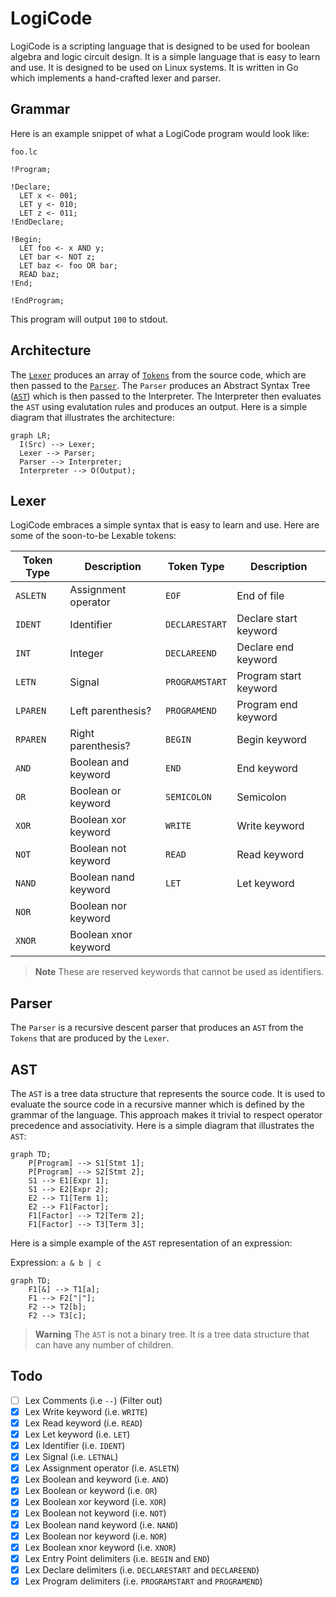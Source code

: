 # LogiCode

LogiCode is a scripting language that is designed to be used for boolean algebra and logic circuit design. It is a simple language that is easy to learn and use. It is designed to be used on Linux systems. It is written in Go which implements a hand-crafted lexer and parser.

## Grammar

Here is an example snippet of what a LogiCode program would look like:

`foo.lc`

```
!Program;

!Declare;
  LET x <- 001;
  LET y <- 010;
  LET z <- 011;
!EndDeclare;

!Begin;
  LET foo <- x AND y;
  LET bar <- NOT z;
  LET baz <- foo OR bar;
  READ baz;
!End;

!EndProgram;
```

This program will output `100` to stdout.

## Architecture

The [`Lexer`](https://en.wikipedia.org/wiki/Lexical_analysis) produces an array of [`Tokens`](https://bits.netbeans.org/11.1/javadoc/org-netbeans-modules-lexer/index.html?org/netbeans/api/lexer/Token.html) from the source code, which are then passed to the [`Parser`](https://en.wikipedia.org/wiki/Parsing). The `Parser` produces an Abstract Syntax Tree ([`AST`](https://en.wikipedia.org/wiki/Abstract_syntax_tree)) which is then passed to the Interpreter. The Interpreter then evaluates the `AST` using evalutation rules and produces an output. Here is a simple diagram that illustrates the architecture:

```mermaid
graph LR;
  I(Src) --> Lexer;
  Lexer --> Parser;
  Parser --> Interpreter;
  Interpreter --> O(Output);
```

## Lexer

LogiCode embraces a simple syntax that is easy to learn and use.
Here are some of the soon-to-be Lexable tokens:

| Token Type | Description          | Token Type     | Description           |
| ---------- | -------------------- | -------------- | --------------------- |
| `ASLETN`   | Assignment operator  | `EOF`          | End of file           |
| `IDENT`    | Identifier           | `DECLARESTART` | Declare start keyword |
| `INT`      | Integer              | `DECLAREEND`   | Declare end keyword   |
| `LETN`     | Signal               | `PROGRAMSTART` | Program start keyword |
| `LPAREN`   | Left parenthesis?    | `PROGRAMEND`   | Program end keyword   |
| `RPAREN`   | Right parenthesis?   | `BEGIN`        | Begin keyword         |
| `AND`      | Boolean and keyword  | `END`          | End keyword           |
| `OR`       | Boolean or keyword   | `SEMICOLON`    | Semicolon             |
| `XOR`      | Boolean xor keyword  | `WRITE`        | Write keyword         |
| `NOT`      | Boolean not keyword  | `READ`         | Read keyword          |
| `NAND`     | Boolean nand keyword | `LET`          | Let keyword           |
| `NOR`      | Boolean nor keyword  |
| `XNOR`     | Boolean xnor keyword |

> **Note** These are reserved keywords that cannot be used as identifiers.

## Parser

The `Parser` is a recursive descent parser that produces an `AST` from the `Tokens` that are produced by the `Lexer`.

## AST

The `AST` is a tree data structure that represents the source code. It is used to evaluate the source code in a recursive manner which
is defined by the grammar of the language. This approach makes it trivial to respect operator precedence and associativity. Here is a simple diagram that illustrates the `AST`:

```mermaid
graph TD;
    P[Program] --> S1[Stmt 1];
    P[Program] --> S2[Stmt 2];
    S1 --> E1[Expr 1];
    S1 --> E2[Expr 2];
    E2 --> T1[Term 1];
    E2 --> F1[Factor];
    F1[Factor] --> T2[Term 2];
    F1[Factor] --> T3[Term 3];

```

Here is a simple example of the `AST` representation of an expression:

Expression: `a & b | c`

```mermaid
graph TD;
    F1[&] --> T1[a];
    F1 --> F2["|"];
    F2 --> T2[b];
    F2 --> T3[c];
```

> **Warning** The `AST` is not a binary tree. It is a tree data structure that can have any number of children.

## Todo

-   [ ] Lex Comments (i.e `--`) (Filter out)
-   [x] Lex Write keyword (i.e. `WRITE`)
-   [x] Lex Read keyword (i.e. `READ`)
-   [x] Lex Let keyword (i.e. `LET`)
-   [x] Lex Identifier (i.e. `IDENT`)
-   [x] Lex Signal (i.e. `LETNAL`)
-   [x] Lex Assignment operator (i.e. `ASLETN`)
-   [x] Lex Boolean and keyword (i.e. `AND`)
-   [x] Lex Boolean or keyword (i.e. `OR`)
-   [x] Lex Boolean xor keyword (i.e. `XOR`)
-   [x] Lex Boolean not keyword (i.e. `NOT`)
-   [x] Lex Boolean nand keyword (i.e. `NAND`)
-   [x] Lex Boolean nor keyword (i.e. `NOR`)
-   [x] Lex Boolean xnor keyword (i.e. `XNOR`)
-   [x] Lex Entry Point delimiters (i.e. `BEGIN` and `END`)
-   [x] Lex Declare delimiters (i.e. `DECLARESTART` and `DECLAREEND`)
-   [x] Lex Program delimiters (i.e. `PROGRAMSTART` and `PROGRAMEND`)
